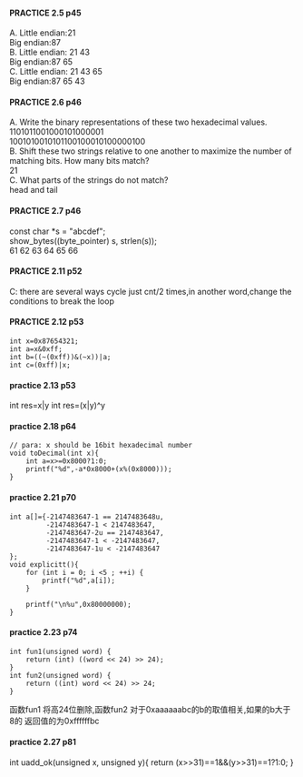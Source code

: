 #### PRACTICE 2.5 p45
A.  Little endian:21  
    Big endian:87  
B.  Little endian: 21 43  
    Big endian:87 65  
C.  Little endian: 21 43 65  
    Big endian:87 65 43  
#### PRACTICE 2.6 p46
A. Write the binary representations of these two hexadecimal values.  
       1101011001000101000001  
1001010010101100100010100000100  
B. Shift these two strings relative to one another to maximize the number of
matching bits. How many bits match?  
21  
C. What parts of the strings do not match?  
head and tail  
#### PRACTICE 2.7 p46
const char *s = "abcdef";  
show_bytes((byte_pointer) s, strlen(s));  
61 62 63 64 65 66
#### PRACTICE 2.11 p52
C: there are several ways
cycle just cnt/2 times,in another word,change the conditions to break the loop
#### PRACTICE 2.12 p53
    int x=0x87654321;
    int a=x&0xff;
    int b=((~(0xff))&(~x))|a;
    int c=(0xff)|x;
#### practice 2.13 p53
int res=x|y
int res=(x|y)^y
#### practice 2.18 p64
    // para: x should be 16bit hexadecimal number
    void toDecimal(int x){
        int a=x>=0x8000?1:0;
        printf("%d",-a*0x8000+(x%(0x8000)));
    }
#### practice 2.21 p70
```
int a[]={-2147483647-1 == 2147483648u,
         -2147483647-1 < 2147483647,
         -2147483647-2u == 2147483647,
         -2147483647-1 < -2147483647,
         -2147483647-1u < -2147483647
};
void explicitt(){
    for (int i = 0; i <5 ; ++i) {
        printf("%d",a[i]);
    }

    printf("\n%u",0x80000000);
}
```
#### practice 2.23 p74
    int fun1(unsigned word) {
        return (int) ((word << 24) >> 24);
    }
    int fun2(unsigned word) {
        return ((int) word << 24) >> 24;
    }
函数fun1 将高24位删除,函数fun2 对于0xaaaaaabc的b的取值相关,如果的b大于8的 返回值的为0xffffffbc
#### practice 2.27 p81
int uadd_ok(unsigned x, unsigned y){
    return (x>>31)==1&&(y>>31)==1?1:0;
}
